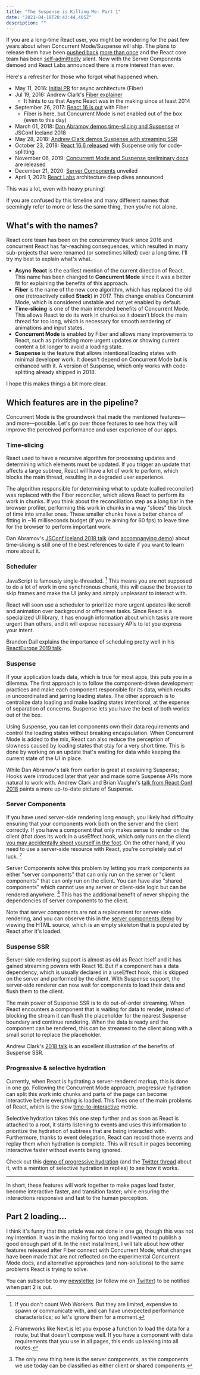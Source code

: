 ```yaml
---
title: "The Suspense is Killing Me: Part 1"
date: "2021-04-18T20:43:44.405Z"
description: ""
---
```


If you are a long-time React user, you might be wondering for the past few years about when Concurrent Mode/Suspense will ship. The plans to release them have been [pushed back](https://reactjs.org/blog/2018/11/27/react-16-roadmap.html) [more than once](https://reactjs.org/blog/2019/08/08/react-v16.9.0.html#an-update-to-the-roadmap) and the React core team has been [self-admittedly](https://twitter.com/reactjs/status/1377733244544778246) silent. Now with the Server Components demoed and React Labs announced there is more interest than ever.

Here's a refresher for those who forgot what happened when.

- May 11, 2016: [Initial PR](https://github.com/facebook/react/pull/6690) for async architecture (Fiber)
- Jul 19, 2016: Andrew Clark's [Fiber explainer](https://github.com/acdlite/react-fiber-architecture)
  - It hints to us that Async React was in the making since at least 2014
- September 26, 2017: [React 16 is out](https://reactjs.org/blog/2017/09/26/react-v16.0.html) with Fiber
  - Fiber is here, but Concurrent Mode is not enabled out of the box (even to this day)
- March 01, 2018: [Dan Abramov demos time-slicing and Suspense](https://reactjs.org/blog/2018/03/01/sneak-peek-beyond-react-16.html) at JSConf Iceland 2018
- May 28, 2018: [Andrew Clark demos Suspense with streaming SSR](https://www.youtube.com/watch?v=z-6JC0_cOns)
- October 23, 2018: [React 16.6 released](https://reactjs.org/blog/2018/10/23/react-v-16-6.html) with Suspense only for code-splitting
- November 06, 2019: [Concurrent Mode and Suspense preliminary docs](https://reactjs.org/blog/2019/11/06/building-great-user-experiences-with-concurrent-mode-and-suspense.html) are released
- December 21, 2020: [Server Components](https://reactjs.org/blog/2020/12/21/data-fetching-with-react-server-components.html) unveiled
- April 1, 2021: [React Labs](https://www.youtube.com/watch?v=rVpMhn5CafM) architecture deep dives announced

This was a lot, even with heavy pruning!

If you are confused by this timeline and many different names that seemingly refer to more or less the same thing, then you're not alone.

## What's with the names?

React core team has been on the concurrency track since 2016 and concurrent React has far-reaching consequences, which resulted in many sub-projects that were renamed (or sometimes killed) over a long time. I'll try my best to explain what's what.

- **Async React** is the earliest mention of the current direction of React. This name has been changed to **Concurrent Mode** since it was a better fit for explaining the benefits of this approach.
- **Fiber** is the name of the new core algorithm, which has replaced the old one (retroactively called **Stack**) in 2017. This change enables Concurrent Mode, which is considered unstable and not yet enabled by default.
- **Time-slicing** is one of the main intended benefits of Concurrent Mode. This allows React to do its work in chunks so it doesn't block the main thread for too long, which is necessary for smooth rendering of animations and input states.
- **Concurrent Mode** is enabled by Fiber and allows many improvements to React, such as prioritizing more urgent updates or showing current content a bit longer to avoid a loading state.
- **Suspense** is the feature that allows intentional loading states with minimal developer work. It doesn't depend on Concurrent Mode but is enhanced with it. A version of Suspense, which only works with code-splitting already shipped in 2018.

I hope this makes things a bit more clear.

## Which features are in the pipeline?

Concurrent Mode is the groundwork that made the mentioned features—and more—possible. Let's go over those features to see how they will improve the perceived performance and user experience of our apps.

### Time-slicing

React used to have a recursive algorithm for processing updates and determining which elements must be updated. If you trigger an update that affects a large subtree, React will have a lot of work to perform, which blocks the main thread, resulting in a degraded user experience.

The algorithm responsible for determining what to update (called reconciler) was replaced with the Fiber reconciler, which allows React to perform its work in chunks. If you think about the reconciliation step as a long bar in the browser profiler, performing this work in chunks in a way "slices" this block of time into smaller ones. These smaller chunks have a better chance of fitting in ~16 milliseconds budget (if you're aiming for 60 fps) to leave time for the browser to perform important work.

Dan Abramov's [JSConf Iceland 2018 talk](https://www.youtube.com/watch?v=nLF0n9SACd4) (and [accompanying demo](http://timeslicing-unstable-demo.surge.sh)) about time-slicing is still one of the best references to date if you want to learn more about it.

### Scheduler

JavaScript is famously single-threaded. [^1] This means you are not supposed to do a lot of work in one synchronous chunk, this will cause the browser to skip frames and make the UI janky and simply unpleasant to interact with.

React will soon use a scheduler to prioritize more urgent updates like scroll and animation over background or offscreen tasks. Since React is a specialized UI library, it has enough information about which tasks are more urgent than others, and it will expose necessary APIs to let you express your intent.

Brandon Dail explains the importance of scheduling pretty well in his [ReactEurope 2019 talk](https://www.youtube.com/watch?v=Iyrf52cwxQI).

### Suspense

If your application loads data, which is true for most apps, this puts you in a dilemma. The first approach is to follow the component-driven development practices and make each component responsible for its data, which results in uncoordinated and jarring loading states. The other approach is to centralize data loading and make loading states intentional, at the expense of separation of concerns. Suspense lets you have the best of both worlds out of the box.

Using Suspense, you can let components own their data requirements and control the loading states without breaking encapsulation. When Concurrent Mode is added to the mix, React can also reduce the perception of slowness caused by loading states that stay for a very short time. This is done by working on an update that's waiting for data while keeping the current state of the UI in place.

While Dan Abramov's talk from earlier is great at explaining Suspense; Hooks were introduced later that year and made some Suspense APIs more natural to work with. Andrew Clark and Brian Vaughn's [talk from React Conf 2018](https://www.youtube.com/watch?v=ByBPyMBTzM0) paints a more up-to-date picture of Suspense.

### Server Components

If you have used server-side rendering long enough, you likely had difficulty ensuring that your components work both on the server and the client correctly. If you have a component that only makes sense to render on the client (that does its work in a useEffect hook, which only runs on the client) [you may accidentally shoot yourself in the foot](https://www.joshwcomeau.com/react/the-perils-of-rehydration/). On the other hand, if you need to use a server-side resource with React, you're completely out of luck. [^2]

Server Components solve this problem by letting you mark components as either "server components" that can only run on the server or "client components" that can only run on the client. You can have also "shared components" which cannot use any server or client-side logic but can be rendered anywhere. [^3] This has the additional benefit of never shipping the dependencies of server components to the client.

Note that server components are not a replacement for server-side rendering, and you can observe this in the [server components demo](https://github.com/reactjs/server-components-demo) by viewing the HTML source, which is an empty skeleton that is populated by React after it's loaded.

### Suspense SSR

Server-side rendering support is almost as old as React itself and it has gained streaming powers with React 16. But if a component has a data dependency, which is usually declared in a useEffect hook, this is skipped on the server and performed by the client. With Suspense support, the server-side renderer can now wait for components to load their data and flush them to the client.

The main power of Suspense SSR is to do out-of-order streaming. When React encounters a component that is waiting for data to render, instead of blocking the stream it can flush the placeholder for the nearest Suspense boundary and continue rendering. When the data is ready and the component can be rendered, this can be streamed to the client along with a small script to replace the placeholder.

Andrew Clark's [2018 talk](https://www.youtube.com/watch?v=z-6JC0_cOns) is an excellent illustration of the benefits of Suspense SSR.

### Progressive & selective hydration

Currently, when React is hydrating a server-rendered markup, this is done in one go. Following the Concurrent Mode approach, progressive hydration can split this work into chunks and parts of the page can become interactive before everything is loaded. This fixes one of the main problems of React, which is the slow [time-to-interactive](https://web.dev/interactive/) metric.

Selective hydration takes this one step further and as soon as React is attached to a root, it starts listening to events and uses this information to prioritize the hydration of subtrees that are being interacted with. Furthermore, thanks to event delegation, React can record those events and replay them when hydration is complete. This will result in pages becoming interactive faster without events being ignored.

Check out this [demo of progressive hydration](https://codesandbox.io/s/floral-worker-xwbwv) (and the [Twitter thread](https://twitter.com/dan_abramov/status/1200111677833973760) about it, with a mention of selective hydration in replies) to see how it works.

---

In short, these features will work together to make pages load faster, become interactive faster, and transition faster; while ensuring the interactions responsive and fast to the human perception.

## Part 2 loading...

I think it's funny that this article was not done in one go, though this was not my intention. It was in the making for too long and I wanted to publish a good enough part of it. In the next installment, I will talk about how other features released after Fiber connect with Concurrent Mode, what changes have been made that are not reflected on the experimental Concurrent Mode docs, and alternative approaches (and non-solutions) to the same problems React is trying to solve.

You can subscribe to my [newsletter](#newsletter) (or follow me on [Twitter](https://twitter.com/frontsideair)) to be notified when part 2 is out.

[^1]: If you don't count Web Workers. But they are limited, expensive to spawn or communicate with, and can have unexpected performance characteristics; so let's ignore them for a moment.
[^2]: Frameworks like Next.js let you expose a function to load the data for a route, but that doesn't compose well. If you have a component with data requirements that you use in all pages, this ends up leaking into all routes.
[^3]: The only new thing here is the server components, as the components we use today can be classified as either client or shared components.
